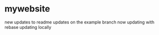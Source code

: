 # mywebsite
new updates to readme
updates on the example branch
now updating with rebase
updating locally 

